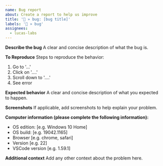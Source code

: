 ```yaml
---
name: Bug report
about: Create a report to help us improve
title: '🐞 » bug: [bug title]'
labels: '🐞 » bug'
assignees:
  - lucas-labs
---
```


**Describe the bug**
A clear and concise description of what the bug is.

**To Reproduce**
Steps to reproduce the behavior:

1. Go to '...'
2. Click on '....'
3. Scroll down to '....'
4. See error

**Expected behavior**
A clear and concise description of what you expected to happen.

**Screenshots**
If applicable, add screenshots to help explain your problem.

**Computer information (please complete the following information):**

- OS edition: [e.g. Windows 10 Home]
- OS build: [e.g. 19042.1165]
- Browser [e.g. chrome, safari]
- Version [e.g. 22]
- VSCode version [e.g. 1.59.1]

**Additional context**
Add any other context about the problem here.
